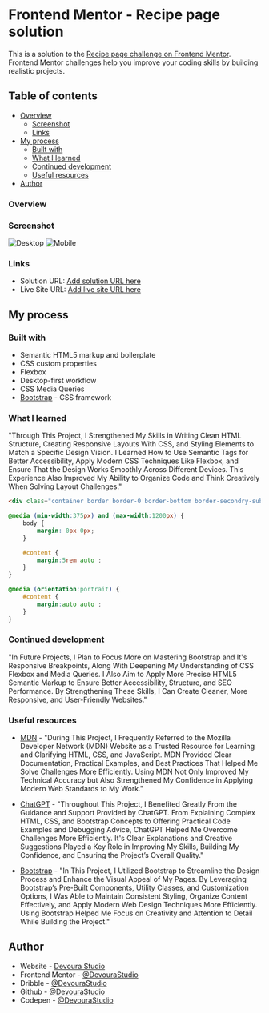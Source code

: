 # Frontend Mentor - Recipe page solution

This is a solution to the [Recipe page challenge on Frontend Mentor](https://www.frontendmentor.io/challenges/recipe-page-KiTsR8QQKm). Frontend Mentor challenges help you improve your coding skills by building realistic projects. 

## Table of contents

- [Overview](#overview)
  - [Screenshot](#screenshot)
  - [Links](#links)
- [My process](#my-process)
  - [Built with](#built-with)
  - [What I learned](#what-i-learned)
  - [Continued development](#continued-development)
  - [Useful resources](#useful-resources)
- [Author](#author)

### Overview

### Screenshot

![Desktop](/Screenshot.png)
![Mobile](/Screenshot2.png)

### Links

- Solution URL: [Add solution URL here](https://github.com/DevouraStudio/Recipe-Project)
- Live Site URL: [Add live site URL here](https://github.com/DevouraStudio/Recipe-Project)

## My process

### Built with

- Semantic HTML5 markup and boilerplate
- CSS custom properties
- Flexbox
- Desktop-first workflow
- CSS Media Queries
- [Bootstrap](https://getbootstrap.com/) - CSS framework


### What I learned

"Through This Project, I Strengthened My Skills in Writing Clean HTML Structure, Creating Responsive Layouts With CSS, and Styling Elements to Match a Specific Design Vision. I Learned How to Use Semantic Tags for Better Accessibility, Apply Modern CSS Techniques Like Flexbox, and Ensure That the Design Works Smoothly Across Different Devices. This Experience Also Improved My Ability to Organize Code and Think Creatively When Solving Layout Challenges." 

```html
<div class="container border border-0 border-bottom border-secondry-subtle border-1" id="ingredients">
```
```css
@media (min-width:375px) and (max-width:1200px) {
	body {
		margin: 0px 0px;
	}

	#content {
		margin:5rem auto ;
	}
}

@media (orientation:portrait) {
	#content {
		margin:auto auto ;
	}
}
```

### Continued development

"In Future Projects, I Plan to Focus More on Mastering Bootstrap and It's Responsive Breakpoints, Along With Deepening My Understanding of CSS Flexbox and Media Queries. I Also Aim to Apply More Precise HTML5 Semantic Markup to Ensure Better Accessibility, Structure, and SEO Performance. By Strengthening These Skills, I Can Create Cleaner, More Responsive, and User-Friendly Websites."

### Useful resources

- [MDN](https://developer.mozilla.org/en-US/) - "During This Project, I Frequently Referred to the Mozilla Developer Network (MDN) Website as a Trusted Resource for Learning and Clarifying HTML, CSS, and JavaScript. MDN Provided Clear Documentation, Practical Examples, and Best Practices That Helped Me Solve Challenges More Efficiently. Using MDN Not Only Improved My Technical Accuracy but Also Strengthened My Confidence in Applying Modern Web Standards to My Work."

- [ChatGPT](https://www.chatgpt.com/) - "Throughout This Project, I Benefited Greatly From the Guidance and Support Provided by ChatGPT. From Explaining Complex HTML, CSS, and Bootstrap Concepts to Offering Practical Code Examples and Debugging Advice, ChatGPT Helped Me Overcome Challenges More Efficiently. It's Clear Explanations and Creative Suggestions Played a Key Role in Improving My Skills, Building My Confidence, and Ensuring the Project’s Overall Quality."

- [Bootstrap](https://getbootstrap.com/) - "In This Project, I Utilized Bootstrap to Streamline the Design Process and Enhance the Visual Appeal of My Pages. By Leveraging Bootstrap’s Pre-Built Components, Utility Classes, and Customization Options, I Was Able to Maintain Consistent Styling, Organize Content Effectively, and Apply Modern Web Design Techniques More Efficiently. Using Bootstrap Helped Me Focus on Creativity and Attention to Detail While Building the Project."

## Author

- Website - [Devoura Studio](https://www.devoura.ir)
- Frontend Mentor - [@DevouraStudio](https://www.frontendmentor.io/profile/DevouraStudio)
- Dribble - [@DevouraStudio](https://www.dribbble.com/DevouraStudio)
- Github - [@DevouraStudio](https://www.github.com/DevouraStudio)
- Codepen - [@DevouraStudio](https://www.codepen.io/DevouraStudio)
